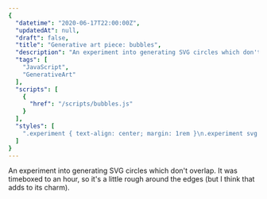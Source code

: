 ```yaml
---
{
  "datetime": "2020-06-17T22:00:00Z",
  "updatedAt": null,
  "draft": false,
  "title": "Generative art piece: bubbles",
  "description": "An experiment into generating SVG circles which don't overlap.",
  "tags": [
    "JavaScript",
    "GenerativeArt"
  ],
  "scripts": [
    {
      "href": "/scripts/bubbles.js"
    }
  ],
  "styles": [
    ".experiment { text-align: center; margin: 1rem }\n.experiment svg { background-color: var(--standout-color-main); stroke: var(--background-color-main);  fill: none; border: 1px solid var(--standout-color-main) }\n@media (prefers-color-scheme: dark) { .experiment svg { background-color: var(--background-color-main); stroke: var(--standout-color-main); } }"
  ]
}
---
```

An experiment into generating SVG circles which don't overlap. It was timeboxed to an hour,
so it's a little rough around the edges (but I think that adds to its charm).
